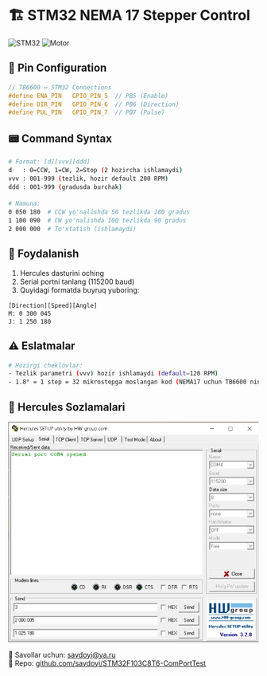 # 🏗️ STM32 NEMA 17 Stepper Control
![STM32](https://img.shields.io/badge/STM32F103C8T6-Blue_Pill-007ACC)
![Motor](https://img.shields.io/badge/NEMA17-TB6600-4CAF50)

## 🔌 Pin Configuration
```c
// TB6600 ↔ STM32 Connections
#define ENA_PIN   GPIO_PIN_5  // PB5 (Enable)
#define DIR_PIN   GPIO_PIN_6  // PB6 (Direction)
#define PUL_PIN   GPIO_PIN_7  // PB7 (Pulse)
```

## 📟 Command Syntax
```bash
# Format: [d][vvv][ddd]
d   : 0=CCW, 1=CW, 2=Stop (2 hozircha ishlamaydi)
vvv : 001-999 (tezlik, hozir default 200 RPM)
ddd : 001-999 (gradusda burchak)

# Namuna:
0 050 180  # CCW yo'nalishda 50 tezlikda 180 gradus
1 100 090  # CW yo'nalishda 100 tezlikda 90 gradus
2 000 000  # To'xtatish (ishlamaydi)
```

## 🚀 Foydalanish
1. Hercules dasturini oching
2. Serial portni tanlang (115200 baud)
3. Quyidagi formatda buyruq yuboring:
```plaintext
[Direction][Speed][Angle]
M: 0 300 045
J: 1 250 180
```

## ⚠️ Eslatmalar
```bash
# Hozirgi cheklovlar:
- Tezlik parametri (vvv) hozir ishlamaydi (default=120 RPM)
- 1.8° = 1 step = 32 mikrostepga moslangan kod (NEMA17 uchun TB6600 ning sozlamasi asosida)
```

## 📡 Hercules Sozlamalari
![Hercules Setup](https://github.com/savdoyi/STM32F103C8T6-ComPortTest/blob/main/hercules.png)  

📧 Savollar uchun: [savdoyi@ya.ru](mailto:savdoyi@ya.ru)  
🔗 Repo: [github.com/savdoyi/STM32F103C8T6-ComPortTest](https://github.com/savdoyi/STM32F103C8T6-ComPortTest)
